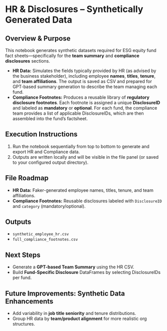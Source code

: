 # HR & Disclosures – Synthetically Generated Data

## Overview & Purpose
This notebook generates synthetic datasets required for ESG equity fund fact sheets—specifically for the **team summary** and **compliance disclosures** sections.

- **HR Data:** Simulates the fields typically provided by HR (as advised by the business stakeholder), including employee **names**, **titles**, **tenure**, and **team affiliations**. The output is saved as CSV and prepared for GPT-based summary generation to describe the team managing each fund.  
- **Compliance Footnotes:** Produces a reusable library of **regulatory disclosure footnotes**. Each footnote is assigned a unique **DisclosureID** and labeled as **mandatory** or **optional**. For each fund, the compliance team provides a list of applicable DisclosureIDs, which are then assembled into the fund’s factsheet.

## Execution Instructions
1. Run the notebook sequentially from top to bottom to generate and export HR and Compliance data.  
2. Outputs are written locally and will be visible in the file panel (or saved to your configured output directory).

## File Roadmap
- **HR Data:** Faker-generated employee names, titles, tenure, and team affiliations.  
- **Compliance Footnotes:** Reusable disclosures labeled with `DisclosureID` and `category` (mandatory/optional).

## Outputs
- `synthetic_employee_hr.csv`  
- `full_compliance_footnotes.csv`

## Next Steps
- Generate a **GPT-based Team Summary** using the HR CSV.  
- Build **Fund-Specific Disclosure** DataFrames by selecting DisclosureIDs per fund.

## Future Improvements: Synthetic Data Enhancements
- Add variability in **job title seniority** and tenure distributions.  
- Group HR data by **team/product alignment** for more realistic org structures.  

